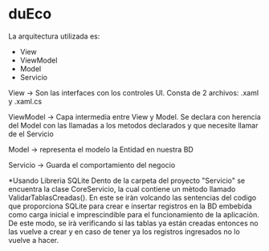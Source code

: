 # duEco

La arquitectura utilizada es:
* View
* ViewModel
* Model
* Servicio

View -> Son las interfaces con los controles UI. Consta de 2 archivos: .xaml y .xaml.cs

ViewModel -> Capa intermedia entre View y Model. Se declara con herencia del Model con las llamadas a los metodos declarados y que necesite llamar de el Servicio 

Model -> representa el modelo la Entidad en nuestra BD

Servicio -> Guarda el comportamiento del negocio

*Usando Libreria SQLite
Dento de la carpeta del proyecto "Servicio" se encuentra la clase CoreServicio, la cual contiene un mètodo llamado ValidarTablasCreadas(). En este se iràn volcando las sentencias del codigo que proporciona SQLite para crear e insertar registros en la BD embebida como carga inicial e imprescindible para el funcionamiento de la aplicaciòn.
De este modo, se irà verificando si las tablas ya están creadas entonces no las vuelve a crear y en caso de tener ya los registros ingresados no lo vuelve a hacer. 
